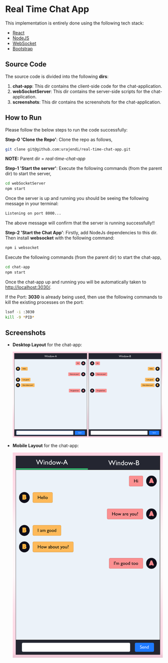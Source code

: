 # Real Time Chat App

This implementation is entirely done using the following tech stack:

* [React](https://reactjs.org/)
* [NodeJS](https://nodejs.org/en/)
* [WebSocket](https://developer.mozilla.org/en-US/docs/Web/API/WebSocket)
* [Bootstrap](https://getbootstrap.com/)

## Source Code

The source code is divided into the following **dirs**:

1. **chat-app**: This dir contains the client-side code for the chat-application.
2. **webSocketServer**: This dir contains the server-side scripts for the chat-application.
3. **screenshots**: This dir contains the screenshots for the chat-application.

## How to Run

Please follow the below steps to run the code successfully:

**Step-0 'Clone the Repo'**: Clone the repo as follows,
```bash
git clone git@github.com:urajendi/real-time-chat-app.git
```
**NOTE:** Parent dir = _real-time-chat-app_

**Step-1 'Start the server'**: Execute the following commands (from the parent dir) to start the server,
```bash
cd webSocketServer
npm start
```
Once the server is up and running you should be seeing the following message in your terminal:
```bash
Listening on port 8000...
```
The above message will confirm that the server is running successfully!!

**Step-2 'Start the Chat App'**: Firstly, add NodeJs dependencies to this dir. Then install **websocket** with the following command:
```bash
npm i websocket
```

Execute the following commands (from the parent dir) to start the chat-app,
```bash
cd chat-app
npm start
```
Once the chat-app up and running you will be automatically taken to [http://localhost:3030/](http://localhost:3030/).

If the Port: **3030** is already being used, then use the following commands to kill the existing processes on the port:
```bash
lsof -i :3030
kill -9 *PID*
```

## Screenshots

* **Desktop Layout** for the chat-app:

    <img width="500" alt="Preview" src="https://github.com/urajendi/realtime-chat-app/blob/main/screenshots/DesktopLayoutV2.png">

* **Mobile Layout** for the chat-app:

    <img width="500" alt="Preview" src="https://github.com/urajendi/realtime-chat-app/blob/main/screenshots/MobileLayoutV2.png">
